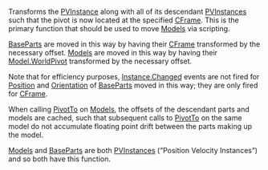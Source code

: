 Transforms the [PVInstance](https://developer.roblox.com/en-us/api-reference/class/PVInstance) along with all of its descendant [PVInstances](https://developer.roblox.com/en-us/api-reference/class/PVInstance) such that the pivot is now located at the specified [CFrame](https://developer.roblox.com/en-us/api-reference/datatype/CFrame). This is the primary function that should be used to move [Models](https://developer.roblox.com/en-us/api-reference/class/Model) via scripting.

[BaseParts](https://developer.roblox.com/en-us/api-reference/class/BasePart) are moved in this way by having their [CFrame](https://developer.roblox.com/en-us/api-reference/datatype/CFrame) transformed by the necessary offset. [Models](https://developer.roblox.com/en-us/api-reference/class/Model) are moved in this way by having their [Model.WorldPivot](https://developer.roblox.com/en-us/api-reference/property/Model/WorldPivot) transformed by the necessary offset.

Note that for efficiency purposes, [Instance.Changed](https://developer.roblox.com/en-us/api-reference/event/Instance/Changed) events are not fired for [Position](https://developer.roblox.com/en-us/api-reference/property/BasePart/Position) and [Orientation](https://developer.roblox.com/en-us/api-reference/property/BasePart/Orientation) of [BaseParts](https://developer.roblox.com/en-us/api-reference/class/BasePart) moved in this way; they are only fired for [CFrame](https://developer.roblox.com/en-us/api-reference/datatype/CFrame).

When calling [PivotTo](https://developer.roblox.com/en-us/api-reference/function/PVInstance/PivotTo) on [Models](https://developer.roblox.com/en-us/api-reference/class/Model), the offsets of the descendant parts and models are cached, such that subsequent calls to [PivotTo](https://developer.roblox.com/en-us/api-reference/function/PVInstance/PivotTo) on the same model do not accumulate floating point drift between the parts making up the model.

[Models](https://developer.roblox.com/en-us/api-reference/class/Model) and [BaseParts](https://developer.roblox.com/en-us/api-reference/class/BasePart) are both [PVInstances](https://developer.roblox.com/en-us/api-reference/class/PVInstance) (“Position Velocity Instances”) and so both have this function.